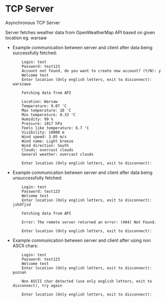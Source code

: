 # TCP Server
Asynchronous TCP Server
 
Server fetches weather data from OpenWeatherMap API based on given location eg. warsaw

<ul>
    <li>
        Example communication between server and client after data being successfully fetched:

        Login: test
        Password: test123
        Account not found, do you want to create new account? (Y/N): y
        Welcome test
        Enter location (Only english letters, exit to disconnect): warszawa

        Fetching data from API

        Location: Warsaw
        Temperature: 9.07 'C
        Max temperature: 10 'C
        Min temperature: 8.33 'C
        Humidity: 99 %
        Pressure: 1017 hPa
        Feels like temperature: 6.7 'C
        Visibility: 10000 m
        Wind speed: 3.05 m/s
        Wind name: Light breeze
        Wind direction: South
        Clouds: overcast clouds
        General weather: overcast clouds

        Enter location (Only english letters, exit to disconnect):

 </ul>
 
 <ul>
    <li>
        Example communication between server and client after data being unsuccessfully fetched:

        Login: test
        Password: test123
        Welcome test
        Enter location (Only english letters, exit to disconnect): jshdfjsd

        Fetching data from API

        Error: The remote server returned an error: (404) Not Found.

        Enter location (Only english letters, exit to disconnect):

 </ul>  

 <ul>
    <li>
        Example communication between server and client after using non ASCII chars:

        Login: test
        Password: test123
        Welcome test
        Enter location (Only english letters, exit to disconnect): poznań

        Non ASCII char detected (use only english letters, exit to disconnect), try again

        Enter location (Only english letters, exit to disconnect):
</ul>
